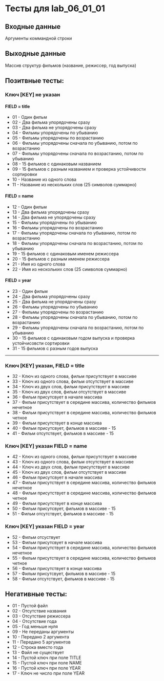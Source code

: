 # Тесты для lab_06_01_01
## Входные данные
Аргументы коммандной строки

## Выходные данные
Массив структур фильмов (название, режиссер, год выпуска)

## Позитвные тесты:
### Ключ [KEY] не указан
#### FIELD = title
- 01 - Один фильм
- 02 - Два фильма упорядочены сразу
- 03 - Два фильма не упорядочены сразу
- 04 - Фильмы упорядочены по убыванию
- 05 - Фильмы упорядочены по возрастанию
- 06 - Фильмы упорядочены сначала по убыванию, потом по возрастанию
- 07 - Фильмы упорядочены сначала по возрастанию, потом по убыванию
- 08 - 15 фильмов с одинаковым названием
- 09 - 15 фильмов с разным названием и проверка устойчивости сортировки
- 10 - Название из одного слова
- 11 - Название из нескольких слов (25 символов суммарно)

#### FIELD = name
- 12 - Один фильм
- 13 - Два фильма упорядочены сразу
- 14 - Два фильма не упорядочены сразу
- 15 - Фильмы упорядочены по убыванию
- 16 - Фильмы упорядочены по возрастанию
- 17 - Фильмы упорядочены сначала по убыванию, потом по возрастанию
- 18 - Фильмы упорядочены сначала по возрастанию, потом по убыванию
- 19 - 15 фильмов с одинаковым именем режиссера
- 20 - 15 фильмов с разным именем режиссера
- 21 - Имя из одного слова
- 22 - Имя из нескольких слов (25 символов суммарно)

#### FIELD = year
- 23 - Один фильм
- 24 - Два фильма упорядочены сразу
- 25 - Два фильма не упорядочены сразу
- 26 - Фильмы упорядочены по убыванию
- 27 - Фильмы упорядочены по возрастанию
- 28 - Фильмы упорядочены сначала по убыванию, потом по возрастанию 
- 29 - Фильмы упорядочены сначала по возрастанию, потом по убыванию 
- 30 - 15 фильмов с одинаковым годом выпуска и проверка устойчисовсти сортировки
- 31 - 15 фильмов с разным годов выпуска
---

### Ключ [KEY] указан, FIELD = title
- 32 - Ключ из одного слова, фильм присутствует в массиве
- 33 - Ключ из одного слова, фильм отсутствует в массиве
- 34 - Ключ из двух слов, фильм присутствует в массиве
- 35 - Ключ из двух слов, фильм отсутствует в массиве
- 36 - Фильм присутсвует в начале массива
- 37 - Фильм присутствует в середине массива, количество фильмов нечетное
- 38 - Фильм присутствует в середине массива, количество фильмов четное
- 39 - Фильм присутствует в конце массива
- 40 - Фильм присутсвует, фильмов в массиве - 15
- 41 - Фильм отсутствует, фильмов в массиве - 15

### Ключ [KEY] указан FIELD = name
- 42 - Ключ из одного слова, фильм присутствует в массиве
- 43 - Ключ из одного слова, фильм отсутствует в массиве
- 44 - Ключ из двух слов, фильм присутствует в массиве
- 45 - Ключ из двух слов, фильм отсутствует в массиве
- 46 - Фильм присутсвует в начале массива
- 47 - Фильм присутствует в середине массива, количество фильмов нечетное
- 48 - Фильм присутствует в середине массива, количество фильмов четное
- 49 - Фильм присутствует в конце массива
- 50 - Фильм присутсвует, фильмов в массиве - 15
- 51 - Фильм отсутствует, фильмов в массиве - 15

### Ключ [KEY] указан FIELD = year
- 52 - Фильм отсуствует
- 53 - Фильм присутсвует в начале массива
- 54 - Фильм присутствует в середине массива, количество фильмов нечетное
- 55 - Фильм присутствует в середине массива, количество фильмов четное
- 56 - Фильм присутствует в конце массива
- 57 - Фильм присутсвует, фильмов в массиве - 15
- 58 - Фильм отсутствует, фильмов в массиве - 15


## Негативные тесты:
- 01 - Пустой файл
- 02 - Отсутствие названия
- 03 - Отсутствие режиссера
- 04 - Отсутствие года
- 05 - Год меньше нуля
- 09 - Не переданы аргументы
- 10 - Передано 2 аргумента
- 11 - Передано 5 аргументов
- 12 - Строка вместо года
- 13 - Файл не существует
- 14 - Пустой ключ при поле TITLE
- 15 - Пустой ключ при поле NAME
- 16 - Пустой ключ при поле YEAR
- 17 - Ключ не число при поле YEAR